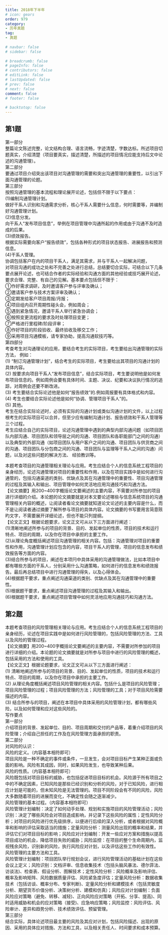 ```yaml
---  
title: 2018年下半年  
# icon: gears  
order: 979  
category:  
- 历年真题  
tag:  
- 真题  
  
# navbar: false  
# sidebar: false  
  
# breadcrumb: false  
# pageInfo: false  
# contributors: false  
# editLink: false  
# lastUpdated: false  
# prev: false  
# next: false  
comment: false  
# footer: false  
  
# backtotop: false  
---  
```

## 第1题 ##

第一部分  
整篇论文陈述完整，论文结构合理、语言流畅，字迹清楚，字数达标。所述项目切题真实，介绍清楚（项目要真实，描述清楚，所描述的项目情况应能支持后文中论述的沟通管理）。  
第二部分  
要通过项目介绍突出该项目对沟通管理的需要和突出沟通管理的重要性，以引出下面沟通管理的论题。  
第三部分  
按照沟通管理的基本流程和理论展开论述，包括但不限于以下要点：  
(1)编制沟通管理计划。  
做好干系人识别和沟通需求分析，核心干系人需要什么信息，何时需要等，并编制好沟通管理计划。  
(2)信息分发。  
向干系人“发布项目信息”，举例在项目管理中沟通所起的作用或由于沟通不及时造成的后果。  
(3)绩效报告。  
根据实际需要向客户“报告绩效”，包括各种形式的项目状态报告、进展报告和预测信息。  
(4)干系人管理。  
协调包括客户在内的项目干系人，满足其需求，并与干系人一起解决问题，  
对项目沟通的成功之处和不完善之处进行总结，总结要切合实际，可结合以下几条要点展开论述，也可结合作者的实际经验和沟通方面的其他经验或技巧展开论述，要求合理、完整、有自己的见解。基本要点包括但不限于：  
①作好需求调研，及时邀请客户参与评审及确认；  
②邀请客户参与技术方案评审及确认；  
③定期发给客户项目周报/月报；  
④项目组内召开周期性碰头会，例如周会；  
⑤遇到紧急情况，邀请干系人举行紧急协调会；  
⑥按照变更流程的要求及时处理项目变更；  
⑦严格进行里程碑/阶段评审；  
⑧作好项目的阶段验收、最终验收及移交工作；  
⑨采用项目沟通模板，请专家协助，提高沟通软技巧等。  
第四部分  
考查考生对沟通理论的应用，要结合考生的实际项目，考生要给出沟通管理的实际方法， 例如：  
(1) “制订沟通管理计划”，结合考生的实际项目，考生要给出其项目的沟通计划的具体内容。  
(2) 按要求向项目干系人“发布项目信息”，结合实际项目，考生要说明他是如何发布项目信息的。例如周例会要有具体时间、主题、决议、纪要和决议执行情况的追踪，对周例会还要不断改进。  
(3) 考生要结合实际论述他是如何“报告绩效”的.例如周报要有具体格式和内容。  
(4) 考生也要结合实际论述他是如何“协调、管理项目干系人”的。  
(5) 其他。  
考生在结合实际论述时，必须有实际的沟通计划或类似沟通计划的文件，以上过程根考生的实际项目可以合并，但至少应有编制沟通计划、报告绩效和干系人管理等三个过程。  
考生应结合自己的实际项目，论述沟通管理中遇到的典型内部沟通问题（如项目团队内部沟通、项目团队和领导层之间的沟通、项目团队和各职能部门之间的沟通）以及典型的外部沟通（如项目团队与用户客户之间的沟通、项目团队与供货商之间的沟通、项目团队与分包商之间的沟通、项目团队与监理等干系人之间的沟通）问题，以及对这些问题的解决方法、 经验教训等。  
  
本题考查项目的沟通管理相关理论与应用。考生应结合个人的信息系统工程项目的亲身经历，论述沟通管理对项目的重要性和作用，以及在项目实践中是如何进行沟通管的，包括沟通渠道的类别、优缺点及其在沟通管理中的重要性、项目沟通管理的过程及其输入和输出、项目管理中如何灵活地应用沟通技巧和沟通方法。  
【论文摘要】用200~400字概括论文要阐述的主要内容，不需要对所参加的项目进行详细的介绍。本论题的论文摘要就是对本文要论述哪些与信息系统项目的沟通管理相关内容的概述，让阅读者看论文摘要就知道论文论述的主要内容是什么，而不是让阅读者通过摘要了解所参与项目的具体内容。论文摘要的书写要用言简意赅旳文字，不需要展开详细论述，但也不能只列提纲。  
【论文正文】根据论题要求，论文正文可从以下三方面进行阐述：  
(1)清晰地阐述所参与的项目的背景、目的、发起单位的性质，项目的技术和运行特点、项目的周期，以及你在项目中承担的主要工作。  
(2)从理论角度概括阐述项目沟通管理的相关内容。包括：沟通管理对项目的重要性和作用，沟通管理计划应包含的内容，项目干系人的管理，项目的信息发布和绩效报告等方面的内容。  
(3)结合所参与的项目，阐述在本项冃中具体采用的沟通管理做法，比如本项目中都有哪些方面的干系人，分别采用什么沟通策略，如何进行的信息发布和绩效报告。最后再总结项目中进行沟通管理的得失，以及心得体会。  
(4)根据题干要求，重点阐述沟通渠道的类别、优缺点及其在沟通管理中的重要性。  
(5)根据题干要求，重点阐述项目沟通管理的过程及其输入和输出。  
(6)根据题干要求，重点阐述项目管理中如何灵活地应用沟通技巧和沟通方法。  


## 第2题 ##

本题考查项目的风险管理相关理论与应用。考生应结合个人的信息系统工程项目的亲身经历，论述在项目实践中是如何进行风险管理的，包括风险管理的方法、工具以及风险的管理过程。  
【论文摘要】用200~400字概括论文要阐述的主要内容，不需要对所参加的项目进行详细的介绍。本论题的论文摘要就是对所参与项目中进行的风险管理的概述，包括采用的方法和使用的工具。  
【论文正文】根据论题要求，论文正文可从以下三方面进行阐述：  
(1) 清晰地阐述所参与的项目的背景、目的、发起单位的性质，项目的技术和运行特点、项目的周期，以及你在项目中承担的主要工作。  
(2) 从理论角度概括阐述项目风险管理的相关内容。包括什么是项目的风险管理；项目风险管理的过程；项目风险管理的方法；风险管理的工具；对于项目风险需要描述的内容。  
(3) 结合所参与的项目，阐述在本项目中具体采用的风险管理计划，都有哪些风险，以及如何管理和应对这些风险的。  
写作要点  
第一部分  
介绍项目的背景、发起单位、目的、项目周期和交付的产品等，着重介绍项目的风险管理；介绍自己担任的工作及在风险管理方面承担的职责。  
第二部分  
对风险的认识：  
风险的定义。（内容基本相符即可）  
项目风险是一种不确定的事件或条件，一旦发生，会对项目目标产生某种正面或负面的影响。风险有其成因，同时，如果风险发生，也导致某种后果。  
风险的性质。（内容基本相符即可）  
风险既包括对项目目标的威胁，也包括促进项目目标的机会。风险源于所有项目之中的不确定因素，已知风险是那些已经识别和分析的风险，对于已知风险，进行相应计划是可能的，但未知风险是无法管理的。项目不同阶段会有不同的风险，风险大多数随着项目的进展而变化，不确定性会随之逐渐减少。  
风险管理的基本过程。（内容基本相符即可）  
风险管理计划编制：决定了如何动手处理、规划和实施项目的风险管理活动；风险识别：决定了哪些风险会对项目造成影响，并记录下这些风险的属性；定性风险分析；对项目的风险进行优先级排序，以便进行后续的深入分析，或者根据对风险概率和影响的评估采取适当的措施；定量风险分析：测量风险出现的概率和结果，并评估它们对项目目标的影响；风险应对计划编制：开发一些应对方案和措施以提高项目成功的机会，降低项目失败的威胁；风险监控：在项目的整个生命周期内，监视残余风险，识别新的风险，执行风险应对计划，以及评估这些工作的有效性。  
风险管理的主要方法和工具。  
风险管理计划编制：项目团队举行规划会议，进行风险管理活动的基础计划在这些会议上定义；风险识别：文档评审、信息收集技术（包括头脑风暴法、德尔菲法、访谈法)、检查表、假设分析、图解技术；定性风险分析：风险概率及影响评估、概率及影响矩阵、风险数据质量评估、风险紧急度评估；定量风险分析：数据收集技术（包括访谈、概率分布、专家判断)、定量风险分析和建模技术（包括灵敏度分析、期望货币价值分析、决策树分析、建模和仿真)；风险应对计划编制：负面风险应对策略（避免、转移、减轻)、正向风险应对策略（开拓、分享、提高)、同时适用威胁和机会的应对策略（接受)、应急响应策略；风险监控：风险评估、风险审计、差异和趋势分析、技术绩效评估、预留管理。  
第三部分  
结合实际，具体论述项目最主要的风险及其应对计划，包括风险描述、出现的原因、采用的具体应对措施、方法和工具，以及相关责任人、时间要求和成本预算。  

